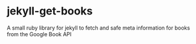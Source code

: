 # jekyll-get-books
A small ruby library for jekyll to fetch and safe meta information for books from the Google Book API
